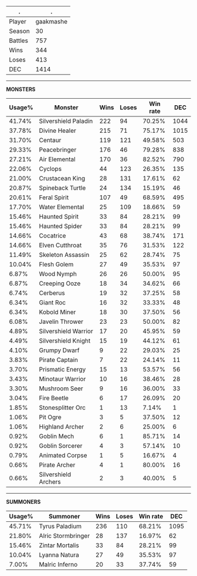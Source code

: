 .|.
|-|-
Player|gaakmashe
Season|30
Battles|757
Wins|344
Loses|413
DEC|1414

---
**MONSTERS**

Usage%|Monster|Wins|Loses|Win rate|DEC|
-|-|-|-|-|-|
41.74%|Silvershield Paladin|222|94|70.25%|1044|
37.78%|Divine Healer|215|71|75.17%|1015|
31.70%|Centaur|119|121|49.58%|503|
29.33%|Peacebringer|176|46|79.28%|838|
27.21%|Air Elemental|170|36|82.52%|790|
22.06%|Cyclops|44|123|26.35%|135|
21.00%|Crustacean King|28|131|17.61%|62|
20.87%|Spineback Turtle|24|134|15.19%|46|
20.61%|Feral Spirit|107|49|68.59%|495|
17.70%|Water Elemental|25|109|18.66%|59|
15.46%|Haunted Spirit|33|84|28.21%|99|
15.46%|Haunted Spider|33|84|28.21%|99|
14.66%|Cocatrice|43|68|38.74%|171|
14.66%|Elven Cutthroat|35|76|31.53%|122|
11.49%|Skeleton Assassin|25|62|28.74%|75|
10.04%|Flesh Golem|27|49|35.53%|97|
6.87%|Wood Nymph|26|26|50.00%|95|
6.87%|Creeping Ooze|18|34|34.62%|66|
6.74%|Cerberus|19|32|37.25%|58|
6.34%|Giant Roc|16|32|33.33%|48|
6.34%|Kobold Miner|18|30|37.50%|56|
6.08%|Javelin Thrower|23|23|50.00%|82|
4.89%|Silvershield Warrior|17|20|45.95%|59|
4.49%|Silvershield Knight|15|19|44.12%|61|
4.10%|Grumpy Dwarf|9|22|29.03%|25|
3.83%|Pirate Captain|7|22|24.14%|11|
3.70%|Prismatic Energy|15|13|53.57%|56|
3.43%|Minotaur Warrior|10|16|38.46%|28|
3.30%|Mushroom Seer|9|16|36.00%|33|
3.04%|Fire Beetle|6|17|26.09%|20|
1.85%|Stonesplitter Orc|1|13|7.14%|1|
1.06%|Pit Ogre|3|5|37.50%|12|
1.06%|Highland Archer|2|6|25.00%|6|
0.92%|Goblin Mech|6|1|85.71%|14|
0.92%|Goblin Sorcerer|4|3|57.14%|10|
0.79%|Animated Corpse|1|5|16.67%|4|
0.66%|Pirate Archer|4|1|80.00%|16|
0.66%|Silvershield Archers|2|3|40.00%|5|

---
**SUMMONERS**

Usage%|Summoner|Wins|Loses|Win rate|DEC|
-|-|-|-|-|-|
45.71%|Tyrus Paladium|236|110|68.21%|1095|
21.80%|Alric Stormbringer|28|137|16.97%|62|
15.46%|Zintar Mortalis|33|84|28.21%|99|
10.04%|Lyanna Natura|27|49|35.53%|97|
7.00%|Malric Inferno|20|33|37.74%|59|
